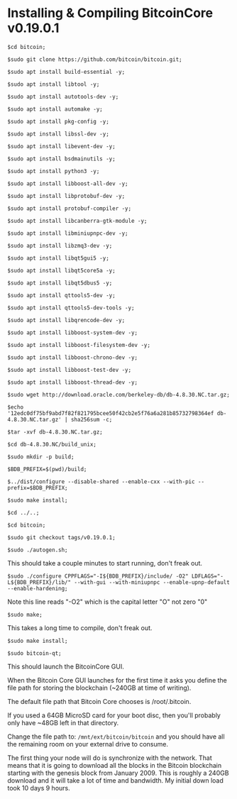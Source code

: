 # Installing & Compiling BitcoinCore v0.19.0.1

`$cd bitcoin;`

`$sudo git clone https://github.com/bitcoin/bitcoin.git;`

`$sudo apt install build-essential -y;`

`$sudo apt install libtool -y;`

`$sudo apt install autotools-dev -y;`

`$sudo apt install automake -y;`

`$sudo apt install pkg-config -y;`

`$sudo apt install libssl-dev -y;`

`$sudo apt install libevent-dev -y;`

`$sudo apt install bsdmainutils -y;`

`$sudo apt install python3 -y;`

`$sudo apt install libboost-all-dev -y;`

`$sudo apt install libprotobuf-dev -y;`

`$sudo apt install protobuf-compiler -y;`

`$sudo apt install libcanberra-gtk-module -y;`

`$sudo apt install libminiupnpc-dev -y;`

`$sudo apt install libzmq3-dev -y;`

`$sudo apt install libqt5gui5 -y;`

`$sudo apt install libqt5core5a -y;`

`$sudo apt install libqt5dbus5 -y;`

`$sudo apt install qttools5-dev -y;`

`$sudo apt install qttools5-dev-tools -y;`

`$sudo apt install libqrencode-dev -y;`

`$sudo apt install libboost-system-dev -y;`

`$sudo apt install libboost-filesystem-dev -y;`

`$sudo apt install libboost-chrono-dev -y;`

`$sudo apt install libboost-test-dev -y;`

`$sudo apt install libboost-thread-dev -y;`

`$sudo wget http://download.oracle.com/berkeley-db/db-4.8.30.NC.tar.gz;`

`$echo '12edc0df75bf9abd7f82f821795bcee50f42cb2e5f76a6a281b85732798364ef db-4.8.30.NC.tar.gz' | sha256sum -c;`

`$tar -xvf db-4.8.30.NC.tar.gz;`

`$cd db-4.8.30.NC/build_unix;`

`$sudo mkdir -p build;`

`$BDB_PREFIX=$(pwd)/build;`

`$../dist/configure --disable-shared --enable-cxx --with-pic --prefix=$BDB_PREFIX;`

`$sudo make install;`

`$cd ../..;`

`$cd bitcoin;`

`$sudo git checkout tags/v0.19.0.1;`

`$sudo ./autogen.sh;`

This should take a couple minutes to start running, don't freak out.

`$sudo ./configure CPPFLAGS="-I${BDB_PREFIX}/include/ -O2" LDFLAGS="-L${BDB_PREFIX}/lib/" --with-gui --with-miniupnpc --enable-upnp-default --enable-hardening;`

Note this line reads "-O2" which is the capital letter "O" not zero "0"

`$sudo make;`

This takes a long time to compile, don't freak out.

`$sudo make install;`

`$sudo bitcoin-qt;`


This should launch the BitcoinCore GUI.

When the Bitcoin Core GUI launches for the first time it asks you define the file path for storing the blockchain (~240GB at time of writing).

The default file path that Bitcoin Core chooses is /root/.bitcoin.

If you used a 64GB MicroSD card for your boot disc, then you'll probably only have ~48GB left in that directory.

Change the file path to: `/mnt/ext/bitcoin/bitcoin` and you should have all the remaining room on your external drive to consume.

The first thing your node will do is synchronize with the network. That means that it is going to download all the blocks in the Bitcoin blockchain starting with the genesis block from January 2009. This is roughly a 240GB download and it will take a lot of time and bandwidth. My initial down load took 10 days 9 hours.
